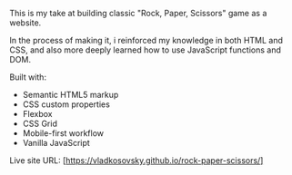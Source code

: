 This is my take at building classic "Rock, Paper, Scissors" game as a website.

In the process of making it, i reinforced my knowledge in both HTML and CSS, and also more deeply learned how to use JavaScript functions and DOM.

Built with:

- Semantic HTML5 markup
- CSS custom properties
- Flexbox
- CSS Grid
- Mobile-first workflow
- Vanilla JavaScript

Live site URL: [https://vladkosovsky.github.io/rock-paper-scissors/]

